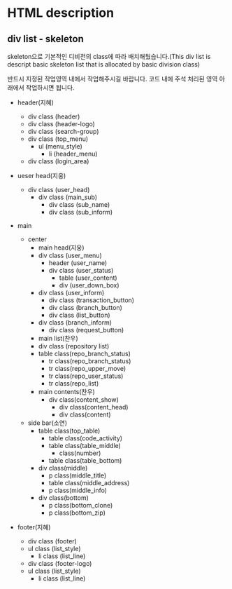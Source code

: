 # HTML description
## div list - skeleton
<p> skeleton으로 기본적인 디비전의 class에 따라 배치해뒀습니다.(This div list is descript basic skeleton list that is allocated by basic division class)</p>
<p> 반드시 지정된 작업영역 내에서 작업해주시길 바랍니다. 코드 내에 주석 처리된 영역 아래에서 작업하시면 됩니다.</p>

- header(지혜)
   - div class (header)
    - div class (header-logo)
    - div class (search-group)
    - div class (top_menu)
      - ul (menu_style)
        - li (header_menu)
    - div class (login_area)
- ueser head(지웅)
  - div class (user_head)
    - div class (main_sub)
      - div class (sub_name)
      - div class (sub_inform)

- main
  - center
    - main head(지웅)
    - div class (user_menu)
      - header (user_name)
      - div class (user_status)
        - table (user_content)
        - div (user_down_box)
    - div class (user_inform)
      - div class (transaction_button)
      - div class (branch_button)
      - div class (list_button)
    - div class (branch_inform)
      - div class (request_button)
    - main list(찬우)
     - div class (repository list)
      - table class(repo_branch_status)
        - tr class(repo_branch_status)
        - tr class(repo_upper_move)
        - tr class(repo_user_status)
        - tr class(repo_list)
    - main contents(찬우)
      - div class(content_show)
        - div class(content_head)
        - div class(content)
  - side bar(소연)
    - table class(top_table)
      - table class(code_activity)
      - table class(table_middle)
        - class(number)
      - table class(table_bottom)
    - div class(middle)
      - p class(middle_title)
      - table class(middle_address)
      - p class(middle_info)
    - div class(bottom)
      - p class(bottom_clone)
      - p class(bottom_zip)

- footer(지혜)
  - div class (footer)
   - ul class (list_style)
     - li class (list_line)
   - div class (footer-logo)
   - ul class (list_style)
     - li class (list_line)
